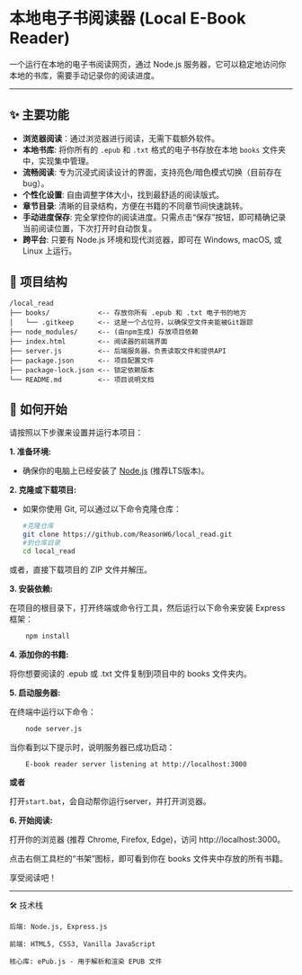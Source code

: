 # 本地电子书阅读器 (Local E-Book Reader)

一个运行在本地的电子书阅读网页，通过 Node.js 服务器，它可以稳定地访问你本地的书库，需要手动记录你的阅读进度。

---
## ✨ 主要功能
- **浏览器阅读**：通过浏览器进行阅读，无需下载额外软件。
- **本地书库**: 将你所有的 `.epub` 和 `.txt` 格式的电子书存放在本地 `books` 文件夹中，实现集中管理。
- **流畅阅读**: 专为沉浸式阅读设计的界面，支持亮色/暗色模式切换（目前存在bug）。
- **个性化设置**: 自由调整字体大小，找到最舒适的阅读版式。
- **章节目录**: 清晰的目录结构，方便在书籍的不同章节间快速跳转。
- **手动进度保存**: 完全掌控你的阅读进度。只需点击“保存”按钮，即可精确记录当前阅读位置，下次打开时自动恢复。
- **跨平台**: 只要有 Node.js 环境和现代浏览器，即可在 Windows, macOS, 或 Linux 上运行。

## 📂 项目结构
```
/local_read
├── books/            <-- 存放你所有 .epub 和 .txt 电子书的地方
│   └── .gitkeep      <-- 这是一个占位符，以确保空文件夹能被Git跟踪
├── node_modules/     <-- (由npm生成) 存放项目依赖
├── index.html        <-- 阅读器的前端界面
├── server.js         <-- 后端服务器，负责读取文件和提供API
├── package.json      <-- 项目配置文件
├── package-lock.json <-- 锁定依赖版本
└── README.md         <-- 项目说明文档
```

## 🚀 如何开始

请按照以下步骤来设置并运行本项目：

**1. 准备环境:**

- 确保你的电脑上已经安装了 [Node.js](https://nodejs.org/) (推荐LTS版本)。

**2. 克隆或下载项目:**

- 如果你使用 Git, 可以通过以下命令克隆仓库：
  ```bash
  #克隆仓库
  git clone https://github.com/ReasonW6/local_read.git
  #到仓库目录  
  cd local_read

或者，直接下载项目的 ZIP 文件并解压。

**3. 安装依赖:**

在项目的根目录下，打开终端或命令行工具，然后运行以下命令来安装 Express 框架：
```Bash
    npm install
```
**4. 添加你的书籍:**

将你想要阅读的 .epub 或 .txt 文件复制到项目中的 books 文件夹内。

**5. 启动服务器:**

在终端中运行以下命令：
```Bash
    node server.js
```
当你看到以下提示时，说明服务器已成功启动：
```
    E-book reader server listening at http://localhost:3000
```
**或者**  

打开`start.bat`，会自动帮你运行server，并打开浏览器。

**6. 开始阅读:**

打开你的浏览器 (推荐 Chrome, Firefox, Edge)，访问 http://localhost:3000。

点击右侧工具栏的“书架”图标，即可看到你在 books 文件夹中存放的所有书籍。

享受阅读吧！

---
🛠️ 技术栈

    后端: Node.js, Express.js

    前端: HTML5, CSS3, Vanilla JavaScript

    核心库: ePub.js - 用于解析和渲染 EPUB 文件